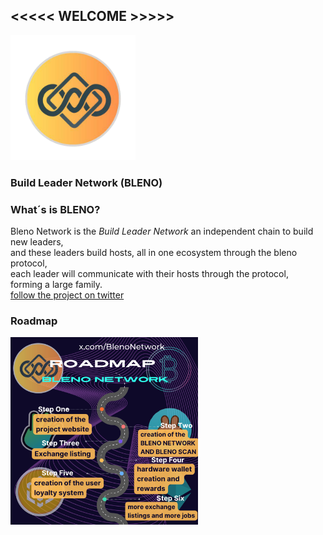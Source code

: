 ## <<<<< WELCOME >>>>>                                           
<img src='logo.png' width='200' height='200'  alt="Project's logo" />

### Build Leader Network (BLENO)

### What´s is BLENO?

Bleno Network is the *Build Leader Network* an independent chain to build new leaders,</br>
and these leaders build hosts, all in one ecosystem through the bleno protocol, </br>
each leader will communicate with their hosts through the protocol, </br>
forming a large family.</br>
[follow the project on twitter](https://x.com/BlenoNetwork) 

### Roadmap

<img src='rdmp.png' width='300' height='300'  alt="Project's logo" />
